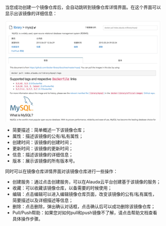 当您成功创建一个镜像仓库后，会自动跳转到镜像仓库详情界面。在这个界面可以显示出该镜像的详细信息：

![](../../images/feature/image-warehouse/details-1.png)
 


* 简要描述：简单概述一下该镜像仓库；
* 属性：描述该镜像的公有/私有属性；
* 创建时间：该镜像的创建时间；
* 更新时间：该镜像的更新时间；
* 信息：描述该镜像的详细信息；
* 版本：展示该镜像的所有版本号。

同时可以在镜像仓库详情界面对该镜像仓库进行一些操作：

* 创建服务：通过点击创建服务，可以在Alauda云平台创建基于该镜像的服务；
* 收藏：可以收藏该镜像仓库，以备需要的时候使用；
* 编辑：点击编辑可以进入编辑镜像仓库页面，改变该镜像的公有/私有属性，简要描述以及详细描述等信息；
* 删除：点击删除，弹出确认对话框，点击确认后可以成功删除该镜像仓库；
* Pull/Push帮助：如果您对如何pull和push镜像不了解，请点击帮助文档查看具体操作步骤。
